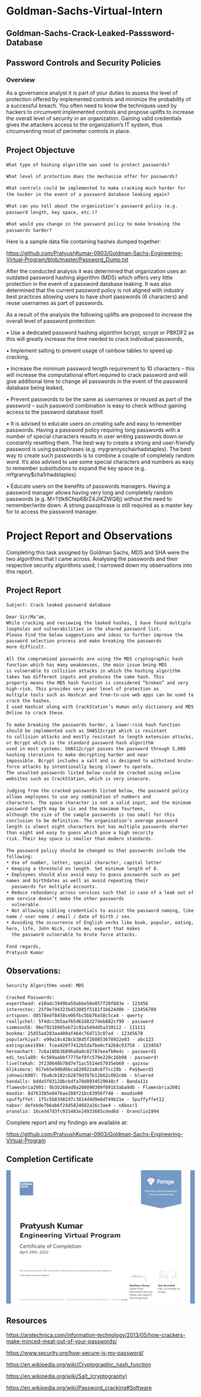 # Goldman-Sachs-Virtual-Intern

## Goldman-Sachs-Crack-Leaked-Passsword-Database
## Password Controls and Security Policies

### Overview 
As a governance analyst it is part of your duties to assess the level of protection offered by implemented controls and minimize the probability of a successful breach. You often need to know the techniques used by hackers to circumvent implemented controls and propose uplifts to increase the overall level of security in an organization. Gaining valid credentials gives the attackers access to the organization’s IT system, thus circumventing most of perimeter controls in place.

## Project Objectuve
`What type of hashing algorithm was used to protect passwords?`

`What level of protection does the mechanism offer for passwords?`

`What controls could be implemented to make cracking much harder for the hacker in the event of a password database leaking again?`

`What can you tell about the organization’s password policy (e.g. password length, key space, etc.)?`

`What would you change in the password policy to make breaking the passwords harder? `

Here is a sample data file containing hashes dumped together:

https://github.com/PratyushKumar-0903/Goldman-Sachs-Engineering-Virtual-Program/blob/master/Password_Dump.txt

After the conducted analysis it was determined that organization uses an outdated password hashing algorithm (MD5) which offers very little protection in the event of a password database leaking. It was also determined that the current password policy is not aligned with industry best practices allowing users to have short passwords (6 characters) and reuse usernames as part of passwords. 

As a result of the analysis the following uplifts are proposed to increase the overall level of password protection: 

•	Use a dedicated password hashing algorithm bcrypt, scrypt or PBKDF2 as this will greatly increase the time needed to crack individual passwords,

•	Implement salting to prevent usage of rainbow tables to speed up cracking,

•	Increase the minimum password length requirement to 10 characters – this will increase the computational effort required to crack password and will give additional time to change all passwords in the event of the password database being leaked,

•	Prevent passwords to be the same as usernames or reused as part of the password – such password combination is easy to check without gaining access to the password database itself.  

•	It is advised to educate users on creating safe and easy to remember passwords. Having a password policy requiring long passwords with a number of special characters results in user writing passwords down or constantly resetting them. The best way to create a strong and user-friendly password is using passphrases (e.g.  mygrannyschairhadstaples). The best way to create such passwords is to combine a couple of completely random word. It’s also advised to use some special characters and numbers as easy to remember substitutions to expand the key space (e.g. mYgranny$cha1rhadstaples)

•	Educate users on the benefits of passwords managers. Having a password manager allows having very long and completely random passwords (e.g. M>?{tk6Cfep6BrZ4J)KZWQ8j) without the need to remember/write down. A strong passphrase is still required as a master key for to access the password manager.

# Project Report and Observations 
Completing this task assigned by Goldman Sachs, MD5 and SHA were the two algorithms that I came across. Analysing the passwords and their respective security algorithms used, I narrowed down my observations into this report.

## Project Report
```
Subject: Crack leaked password database

Dear Sir/Ma’am,
While cracking and reviewing the leaked hashes, I have found multiple loopholes and vulnerabilities in the shared password list. 
Please find the below suggestions and ideas to further improve the password selection process and make breaking the passwords 
more difficult.

All the compromised passwords are using the MD5 cryptographic hash function which has many weaknesses, the main issue being MD5 
is vulnerable to collision attacks in which the hashing algorithm takes two different inputs and produces the same hash. This 
property means the MD5 hash function is considered “broken” and very high-risk. This provides very poor level of protection as 
multiple tools such as Hashcat and free-to-use web apps can be used to crack the hashes.
I used Hashcat along with CrackStation’s Human only dictionary and MD5 Online to crack these.

To make breaking the passwords harder, a lower-risk hash function should be implemented such as SHA512crypt which is resistant 
to collision attacks and mostly resistant to length extension attacks, or Bcrypt which is the standard password hash algorithm 
used in most systems. SHA512crypt passes the password through 5,000 hashing iterations to make decrypting harder and near 
impossible. Bcrypt includes a salt and is designed to withstand brute-force attacks by intentionally being slower to operate. 
The unsalted passwords listed below could be cracked using online websites such as CrackStation, which is very insecure. 

Judging from the cracked passwords listed below, the password policy allows employees to use any combination of numbers and 
characters. The space character is not a valid input, and the minimum password length may be six and the maximum fourteen, 
although the size of the sample passwords is too small for this conclusion to be definitive. The organisation’s average password 
length is almost eight characters but has multiple passwords shorter than eight and easy to guess which pose a high security 
risk. Their key space is smaller than modern standards.

The password policy should be changed so that passwords include the following: 
• Use of number, letter, special character, capital letter
• Keeping a threshold on length. Set minimum length of 8. 
• Employees should also avoid easy to guess passwords such as pet names and birthdates as well as avoid repeating their 
  passwords for multiple accounts.
• Reduce redundancy across services such that in case of a leak out of one service doesn’t make the other passwords 
  vulnerable.
• Not allowing sibling credentials to assist the password naming, like name / user name / email / date of birth / sex.
• Avoiding the occurrence of English verbs like book, popular, eating, hero, life, John Wick, crack me, expert that makes 
  the password vulnerable to brute force attacks.

Fond regards,
Pratyush Kumar

```
## Observations:
```
Security Algorithms used: MD5

Cracked Passwords:
experthead: e10adc3949ba59abbe56e057f20f883e - 123456
interestec: 25f9e794323b453885f5181f1b624d0b - 123456789
ortspoon: d8578edf8458ce06fbc5bb76a58c5ca4 - qwerty
reallychel: 5f4dcc3b5aa765d61d8327deb882cf99 - password
simmson56: 96e79218965eb72c92a549dd5a330112 - 111111
bookma: 25d55ad283aa400af464c76d713c07ad - 12345678
popularkiya7: e99a18c428cb38d5f260853678922e03 - abc123
eatingcake1994: fcea920f7412b5da7be0cf42b8c93759 - 1234567
heroanhart: 7c6a180b36896a0a8c02787eeafb0e4c - password1
edi_tesla89: 6c569aabbf7775ef8fc570e228c16b98 - password!
liveltekah: 3f230640b78d7e71ac5514e57935eb69 - qazxsw
blikimore: 917eb5e9d6d6bca820922a0c6f7cc28b - Pa$$word1
johnwick007: f6a0cb102c62879d397b12b62c092c06 - bluered
bandalls: bdda5f03128bcbdfa78d8934529048cf - Banda11s
flamesbria2001: 9b3b269ad0a208090309f091b3aba9db - Flamesbria2001
moodie: 8d763385e0476ae208f21bc63956f748 - moodie00
spuffyffet: 1f5c5683982d7c3814d4d9e6d749b21e - Spuffyffet12
nabox: defebde7b6ab6f24d5824682a16c3ae4 - nAbox!1
oranolio: 16ced47d3fc931483e24933665cded6d - Oranolio1994
```
Complete report and my findings are available at: 

https://github.com/PratyushKumar-0903/Goldman-Sachs-Engineering-Virtual-Program


## Completion Certificate

<a href="https://forage-uploads-prod.s3.amazonaws.com/completion-certificates/Goldman%20Sachs/NPdeQ43o8P9HJmJzg_Goldman%20Sachs_FYquW8LGzsM8QppmQ_1651005195990_completion_certificate.pdf"><p align= "center"><img src="https://github.com/PratyushKumar-0903/Goldman-Sachs-Engineering-Virtual-Program/blob/master/Images/Certificate.png"></p></a>


## Resources 

https://arstechnica.com/information-technology/2013/05/how-crackers-make-minced-meat-out-of-your-passwords/

https://www.security.org/how-secure-is-my-password/

https://en.wikipedia.org/wiki/Cryptographic_hash_function

https://en.wikipedia.org/wiki/Salt_(cryptography)

https://en.wikipedia.org/wiki/Password_cracking#Software
